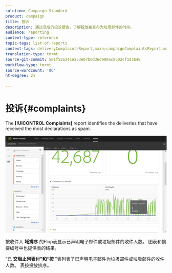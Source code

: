 ```yaml
---
solution: Campaign Standard
product: campaign
title: 投诉
description: 通过现成的投诉报告，了解投放被宣布为垃圾邮件的时间。
audience: reporting
content-type: reference
topic-tags: list-of-reports
context-tags: deliveryComplaintsReport,main;campaignComplaintsReport,main;programComplaintsReport,main
translation-type: tm+mt
source-git-commit: 501f52624ce253eb7b0d36d908ac8502cf1d3b48
workflow-type: tm+mt
source-wordcount: '86'
ht-degree: 2%

---
```



# 投诉{#complaints}

The **[!UICONTROL Complaints]** report identifies the deliveries that have received the most declarations as spam.

![](assets/delivery_reports_complaints.png)

按收件人 **域排序** 的Flop表显示已声明电子邮件或垃圾邮件的收件人数。 图表和摘要编号中也提供表的结果。

“已 **交阻止列表付”和“按** ”表列表了已声明电子邮件为垃圾邮件或垃圾邮件的收件人数。 表按投放排序。
